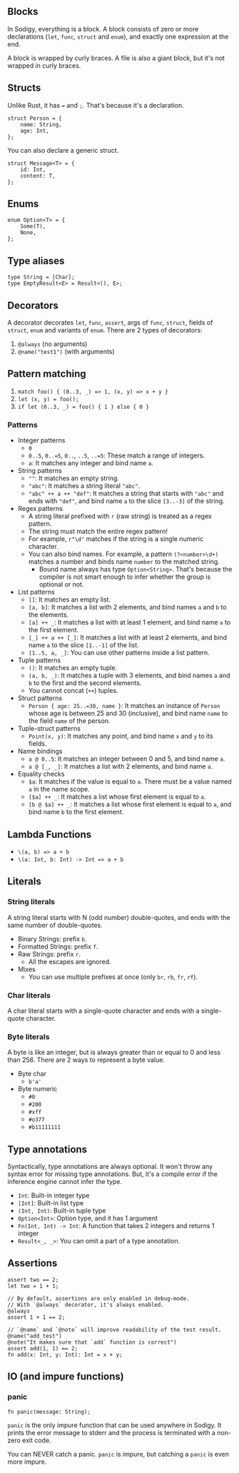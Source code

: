 ## Blocks

In Sodigy, everything is a block. A block consists of zero or more declarations (`let`, `func`, `struct` and `enum`), and exactly one expression at the end.

A block is wrapped by curly braces. A file is also a giant block, but it's not wrapped in curly braces.

## Structs

Unlike Rust, it has `=` and `;`. That's because it's a declaration.

```
struct Person = {
    name: String,
    age: Int,
};
```

You can also declare a generic struct.

```
struct Message<T> = {
    id: Int,
    content: T,
};
```

## Enums

```
enum Option<T> = {
    Some(T),
    None,
};
```

## Type aliases

```
type String = [Char];
type EmptyResult<E> = Result<(), E>;
```

## Decorators

A decorator decorates `let`, `func`, `assert`, args of `func`, `struct`, fields of `struct`, `enum` and variants of `enum`. There are 2 types of decorators:

1. `@always` (no arguments)
2. `@name("test1")` (with arguments)

## Pattern matching

1. `match foo() { (0..3, _) => 1, (x, y) => x + y }`
2. `let (x, y) = foo();`
3. `if let (0..3, _) = foo() { 1 } else { 0 }`

### Patterns

- Integer patterns
  - `0`
  - `0..5`, `0..=5`, `0..`, `..5`, `..=5`: These match a range of integers.
  - `a`: It matches any integer and bind name `a`.
- String patterns
  - `""`: It matches an empty string.
  - `"abc"`: It matches a string literal `"abc"`.
  - `"abc" ++ a ++ "def"`: It matches a string that starts with `"abc"` and ends with `"def"`, and bind name `a` to the slice `[3..-3]` of the string.
- Regex patterns
  - A string literal prefixed with `r` (raw string) is treated as a regex pattern.
  - The string must match the entire regex pattern!
  - For example, `r"\d"` matches if the string is a single numeric character.
  - You can also bind names. For example, a pattern `(?<number>\d+)` matches a number and binds name `number` to the matched string.
    - Bound name always has type `Option<String>`. That's because the compiler is not smart enough to infer whether the group is optional or not.
- List patterns
  - `[]`: It matches an empty list.
  - `[a, b]`: It matches a list with 2 elements, and bind names `a` and `b` to the elements.
  - `[a] ++ _`: It matches a list with at least 1 element, and bind name `a` to the first element.
  - `[_] ++ a ++ [_]`: It matches a list with at least 2 elements, and bind name `a` to the slice `[1..-1]` of the list.
  - `[1..5, a, _]`: You can use other patterns inside a list pattern.
- Tuple patterns
  - `()`: It matches an empty tuple.
  - `(a, b, _)`: It matches a tuple with 3 elements, and bind names `a` and `b` to the first and the second elements.
  - You cannot concat (`++`) tuples.
- Struct patterns
  - `Person { age: 25..=30, name }`: It matches an instance of `Person` whose age is between 25 and 30 (inclusive), and bind name `name` to the field `name` of the person.
- Tuple-struct patterns
  - `Point(x, y)`: It matches any point, and bind name `x` and `y` to its fields.
- Name bindings
  - `a @ 0..5`: It matches an integer between 0 and 5, and bind name `a`.
  - `a @ [_, _]`: It matches a list with 2 elements, and bind name `a`.
- Equality checks
  - `$a`: It matches if the value is equal to `a`. There must be a value named `a` in the name scope.
  - `[$a] ++ _`: It matches a list whose first element is equal to `a`.
  - `[b @ $a] ++ _`: It matches a list whose first element is equal to `a`, and bind name `b` to the first element.

## Lambda Functions

- `\(a, b) => a + b`
- `\(a: Int, b: Int) -> Int => a + b`

## Literals

### String literals

A string literal starts with N (odd number) double-quotes, and ends with the same number of double-quotes.

- Binary Strings: prefix `b`.
- Formatted Strings: prefix `f`.
- Raw Strings: prefix `r`.
  - All the escapes are ignored.
- Mixes
  - You can use multiple prefixes at once (only `br`, `rb`, `fr`, `rf`).

### Char literals

A char literal starts with a single-quote character and ends with a single-quote character.

### Byte literals

A byte is like an integer, but is always greater than or equal to 0 and less than 256. There are 2 ways to represent a byte value.

- Byte char
  - `b'a'`
- Byte numeric
  - `#0`
  - `#200`
  - `#xff`
  - `#o377`
  - `#b11111111`

## Type annotations

Syntactically, type annotations are always optional. It won't throw any syntax error for missing type annotations. But, it's a compile error if the inference engine cannot infer the type.

- `Int`: Built-in integer type
- `[Int]`: Built-in list type
- `(Int, Int)`: Built-in tuple type
- `Option<Int>`: Option type, and it has 1 argument
- `Fn(Int, Int) -> Int`: A function that takes 2 integers and returns 1 integer
- `Result<_, _>`: You can omit a part of a type annotation.

## Assertions

```sodigy
assert two == 2;
let two = 1 + 1;

// By default, assertions are only enabled in debug-mode.
// With `@always` decorator, it's always enabled.
@always
assert 1 + 1 == 2;

// `@name` and `@note` will improve readability of the test result.
@name("add_test")
@note("It makes sure that `add` function is correct")
assert add(1, 1) == 2;
fn add(x: Int, y: Int): Int = x + y;
```

## IO (and impure functions)

### panic

```
fn panic(message: String);
```

`panic` is the only impure function that can be used anywhere in Sodigy. It prints the error message to stderr and the process is terminated with a non-zero exit code.

You can NEVER catch a panic. `panic` is impure, but catching a `panic` is even more impure.
